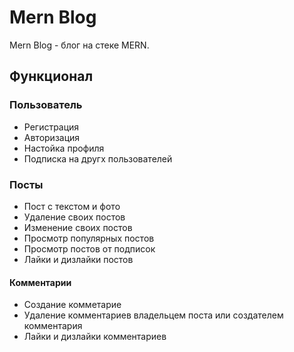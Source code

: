 # Mern Blog

Mern Blog - блог на стеке MERN.

## Функционал

### Пользователь

- Регистрация
- Авторизация
- Настойка профиля
- Подписка на другх пользователей

### Посты

- Пост с текстом и фото
- Удаление своих постов
- Изменение своих постов
- Просмотр популярных постов
- Просмотр постов от подписок
- Лайки и дизлайки постов

#### Комментарии

- Создание комметарие
- Удаление комментариев владельцем поста или создателем комментария
- Лайки и дизлайки комментариев
